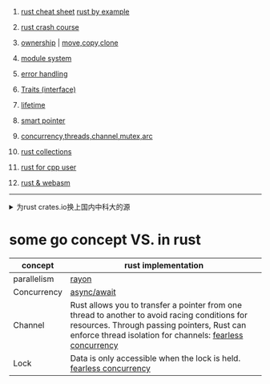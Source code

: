 1. [rust cheat sheet](https://cheats.rs)    [rust by example](https://doc.rust-lang.org/rust-by-example/flow_control/if_let.html)
2. [rust crash course](./rust_crash.md)
3. [ownership](rust_ownership.md) | [move,copy,clone](rust_move_copy_clone.md)
4. [module system](rust_modulesystem.md)
5. [error handling](rust_errorhandle.md)
6. [Traits (interface)](rust_trait.md)
7. [lifetime](rust_lifetime.md)
8. [smart pointer](rust_smartpoint.md)
9. [concurrency,threads,channel,mutex,arc](rust_concurrency.md)
10. [rust collections](rust_collections.md)
11. [rust for cpp user](rust_4_cppuser.md)

20. [rust & webasm](https://rustwasm.github.io/docs/book/introduction.html)


----

<details>
<summary>
为rust crates.io换上国内中科大的源
</summary>


```
vi ~/.cargo/config

[source.crates-io]
registry = "https://github.com/rust-lang/crates.io-index"
replace-with = 'ustc'
[source.ustc]
registry = "git://mirrors.ustc.edu.cn/crates.io-index"
```


</details>


<h2 id="fa3ba5bbd902b187a92e4b988f12b29d"></h2>

# some go concept VS. in rust

concept | rust implementation
--- | ---
parallelism |  [rayon](https://docs.rs/rayon/latest/rayon/)
Concurrency |  [async/await](https://blog.ediri.io/how-to-asyncawait-in-rust-an-introduction)
Channel  | Rust allows you to transfer a pointer from one thread to another to avoid racing conditions for resources. Through passing pointers, Rust can enforce thread isolation for channels:  [fearless concurrency](https://blog.rust-lang.org/2015/04/10/Fearless-Concurrency.html)
Lock | Data is only accessible when the lock is held. [fearless concurrency](https://blog.rust-lang.org/2015/04/10/Fearless-Concurrency.html)


